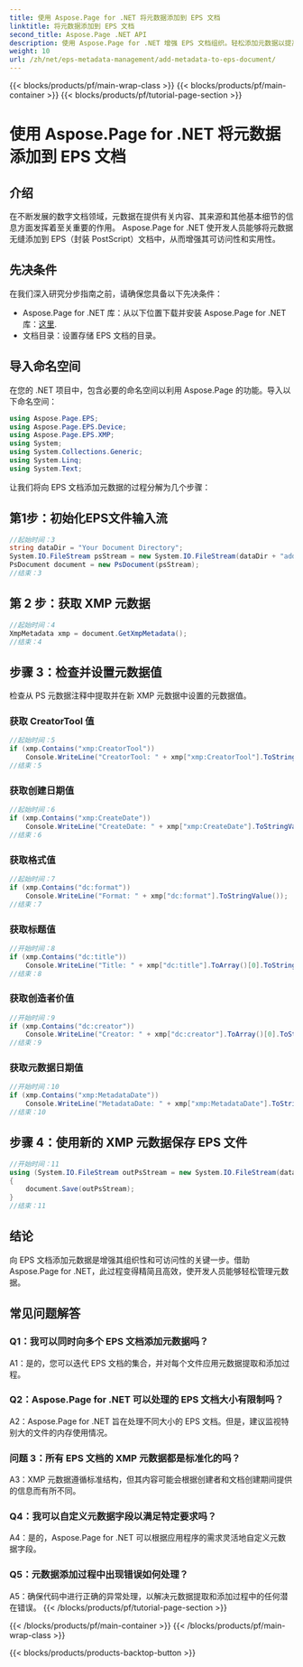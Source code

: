 ```yaml
---
title: 使用 Aspose.Page for .NET 将元数据添加到 EPS 文档
linktitle: 将元数据添加到 EPS 文档
second_title: Aspose.Page .NET API
description: 使用 Aspose.Page for .NET 增强 EPS 文档组织。轻松添加元数据以提高可访问性和信息检索。
weight: 10
url: /zh/net/eps-metadata-management/add-metadata-to-eps-document/
---
```


{{< blocks/products/pf/main-wrap-class >}}
{{< blocks/products/pf/main-container >}}
{{< blocks/products/pf/tutorial-page-section >}}

# 使用 Aspose.Page for .NET 将元数据添加到 EPS 文档

## 介绍

在不断发展的数字文档领域，元数据在提供有关内容、其来源和其他基本细节的信息方面发挥着至关重要的作用。 Aspose.Page for .NET 使开发人员能够将元数据无缝添加到 EPS（封装 PostScript）文档中，从而增强其可访问性和实用性。

## 先决条件

在我们深入研究分步指南之前，请确保您具备以下先决条件：

-  Aspose.Page for .NET 库：从以下位置下载并安装 Aspose.Page for .NET 库：[这里](https://releases.aspose.com/page/net/).
- 文档目录：设置存储 EPS 文档的目录。

## 导入命名空间

在您的 .NET 项目中，包含必要的命名空间以利用 Aspose.Page 的功能。导入以下命名空间：

```csharp
using Aspose.Page.EPS;
using Aspose.Page.EPS.Device;
using Aspose.Page.EPS.XMP;
using System;
using System.Collections.Generic;
using System.Linq;
using System.Text;
```

让我们将向 EPS 文档添加元数据的过程分解为几个步骤：

## 第1步：初始化EPS文件输入流

```csharp
//起始时间：3
string dataDir = "Your Document Directory";
System.IO.FileStream psStream = new System.IO.FileStream(dataDir + "add_input.eps", System.IO.FileMode.Open, System.IO.FileAccess.Read);
PsDocument document = new PsDocument(psStream);
//结束：3
```

## 第 2 步：获取 XMP 元数据

```csharp
//起始时间：4
XmpMetadata xmp = document.GetXmpMetadata();
//结束：4
```

## 步骤 3：检查并设置元数据值

检查从 PS 元数据注释中提取并在新 XMP 元数据中设置的元数据值。

### 获取 CreatorTool 值

```csharp
//起始时间：5
if (xmp.Contains("xmp:CreatorTool"))
    Console.WriteLine("CreatorTool: " + xmp["xmp:CreatorTool"].ToStringValue());
//结束：5
```

### 获取创建日期值

```csharp
//起始时间：6
if (xmp.Contains("xmp:CreateDate"))
    Console.WriteLine("CreateDate: " + xmp["xmp:CreateDate"].ToStringValue());
//结束：6
```

### 获取格式值

```csharp
//起始时间：7
if (xmp.Contains("dc:format"))
    Console.WriteLine("Format: " + xmp["dc:format"].ToStringValue());
//结束：7
```

### 获取标题值

```csharp
//开始时间：8
if (xmp.Contains("dc:title"))
    Console.WriteLine("Title: " + xmp["dc:title"].ToArray()[0].ToStringValue());
//结束：8
```

### 获取创造者价值

```csharp
//开始时间：9
if (xmp.Contains("dc:creator"))
    Console.WriteLine("Creator: " + xmp["dc:creator"].ToArray()[0].ToStringValue());
//结束：9
```

### 获取元数据日期值

```csharp
//开始时间：10
if (xmp.Contains("xmp:MetadataDate"))
    Console.WriteLine("MetadataDate: " + xmp["xmp:MetadataDate"].ToStringValue());
//结束：10
```

## 步骤 4：使用新的 XMP 元数据保存 EPS 文件

```csharp
//开始时间：11
using (System.IO.FileStream outPsStream = new System.IO.FileStream(dataDir + "add_output.eps", System.IO.FileMode.Create, System.IO.FileAccess.Write))
{
    document.Save(outPsStream);
}
//结束：11
```

## 结论

向 EPS 文档添加元数据是增强其组织性和可访问性的关键一步。借助 Aspose.Page for .NET，此过程变得精简且高效，使开发人员能够轻松管理元数据。

## 常见问题解答

### Q1：我可以同时向多个 EPS 文档添加元数据吗？

A1：是的，您可以迭代 EPS 文档的集合，并对每个文件应用元数据提取和添加过程。

### Q2：Aspose.Page for .NET 可以处理的 EPS 文档大小有限制吗？

A2：Aspose.Page for .NET 旨在处理不同大小的 EPS 文档。但是，建议监视特别大的文件的内存使用情况。

### 问题 3：所有 EPS 文档的 XMP 元数据都是标准化的吗？

A3：XMP 元数据遵循标准结构，但其内容可能会根据创建者和文档创建期间提供的信息而有所不同。

### Q4：我可以自定义元数据字段以满足特定要求吗？

A4：是的，Aspose.Page for .NET 可以根据应用程序的需求灵活地自定义元数据字段。

### Q5：元数据添加过程中出现错误如何处理？

A5：确保代码中进行正确的异常处理，以解决元数据提取和添加过程中的任何潜在错误。
{{< /blocks/products/pf/tutorial-page-section >}}

{{< /blocks/products/pf/main-container >}}
{{< /blocks/products/pf/main-wrap-class >}}

{{< blocks/products/products-backtop-button >}}
